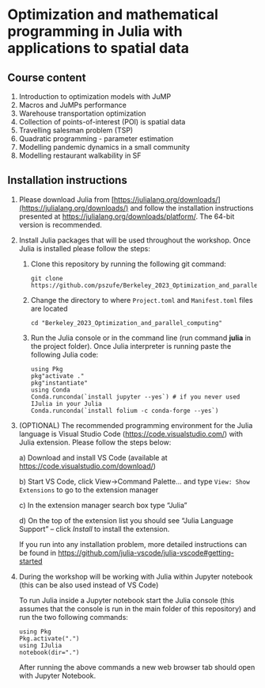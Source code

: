 # Optimization and mathematical programming in Julia with applications to spatial data

## Course content

1. Introduction to optimization models with JuMP
2. Macros and JuMPs performance
3. Warehouse transportation optimization
4. Collection of points-of-interest (POI) is spatial data
5. Travelling salesman problem (TSP)
6. Quadratic programming - parameter estimation
7. Modelling pandemic dynamics in a small community
8. Modelling restaurant walkability in SF

## Installation instructions

1. Please download Julia from [https://julialang.org/downloads/](https://julialang.org/downloads/) and follow the installation instructions presented at https://julialang.org/downloads/platform/. The 64-bit version is recommended.

2. Install Julia packages that will be used throughout the workshop. Once Julia is installed please follow the steps:

    1. Clone this repository by running the following git command:
        ```
        git clone https://github.com/pszufe/Berkeley_2023_Optimization_and_parallel_computing.git
        ```

    2. Change the directory to where `Project.toml` and `Manifest.toml` files are located
        ```
        cd "Berkeley_2023_Optimization_and_parallel_computing"
        ```
    3. Run the Julia console or in the command line (run command **julia** in the project folder). Once Julia interpreter is running paste the following Julia code:
        ```
        using Pkg
        pkg"activate ."
        pkg"instantiate"
        using Conda
        Conda.runconda(`install jupyter --yes`) # if you never used IJulia in your Julia
        Conda.runconda(`install folium -c conda-forge --yes`)
        ```

4. (OPTIONAL) The recommended programming environment for the Julia language is Visual Studio Code (https://code.visualstudio.com/) with Julia extension. Please follow the steps below:

    a) Download and install VS Code (available at https://code.visualstudio.com/download/)

    b) Start VS Code, click View->Command Palette...  and type `View: Show Extensions` to go to the extension manager

    c) In the extension manager search box type “Julia”

    d) On the top of the extension list you should see “Julia Language Support” – click *Install* to install the extension.

    If you run into any installation problem, more detailed instructions can be found in https://github.com/julia-vscode/julia-vscode#getting-started


5. During the workshop will be working with Julia within Jupyter notebook (this can be also used instead of VS Code)

    To run Julia inside a Jupyter notebook start the Julia console (this assumes that the console is run in the main folder of this repository) and run the two following commands:
    ```
    using Pkg
    Pkg.activate(".")
    using IJulia
    notebook(dir=".")
    ```
    After running the above commands a new web browser tab should open with Jupyter Notebook.
